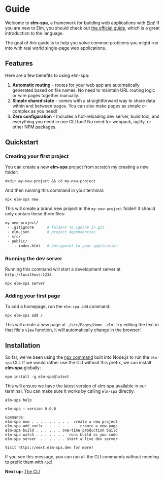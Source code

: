 # Guide

Welcome to __elm-spa__, a framework for building web applications with [Elm](https://elm-lang.org)!
If you are new to Elm, you should check out [the official guide](https://guide.elm-lang.org), which
is a great introduction to the language.

The goal of _this_ guide is to help you solve common problems you might run into with real world single-page web applications.

## Features

Here are a few benefits to using elm-spa:
1. __Automatic routing__ - routes for your web app are automatically generated based on file names. No need to maintain URL routing logic or wire pages together manually.
1. __Simple shared state__ - comes with a straightforward way to share data within and between pages. You can also make pages as simple or complex as you need!
1. __Zero configuration__ - Includes a hot-reloading dev server, build tool, and everything you need in one CLI tool! No need for webpack, uglify, or other NPM packages.


## Quickstart

### Creating your first project

You can create a new __elm-spa__ project from scratch my creating a new folder:

```terminal
mkdir my-new-project && cd my-new-project
```

And then running this command in your terminal:

```terminal
npx elm-spa new
```

This will create a brand new project in the `my-new-project` folder! It should only contain these three files:

```bash
my-new-project/
 - .gitignore      # folders to ignore in git
 - elm.json        # project dependencies
 - src/
 - public/
    - index.html   # entrypoint to your application
```

### Running the dev server

Running this command will start a development server at `http://localhost:1234`:

```terminal
npx elm-spa server
```

### Adding your first page

To add a homepage, run the `elm-spa add` command:

```terminal
npx elm-spa add /
```

This will create a new page at `./src/Pages/Home_.elm`. Try editing the text in that file's `view` function, it will automatically change in the browser!


## Installation

So far, we've been using the [npx command](https://www.npmjs.com/package/npx) built into Node.js to run the `elm-spa` CLI. If we would rather use the CLI without this prefix, we can install __elm-spa__ globally:

```terminal
npm install -g elm-spa@latest
```

This will ensure we have the latest version of elm-spa available in our terminal. You can make sure it works by calling `elm-spa` directly:

```terminal
elm-spa help

elm-spa – version 6.0.0

Commands:
elm-spa new . . . . . . . . .  create a new project
elm-spa add <url> . . . . . . . . create a new page
elm-spa build . . . . . . one-time production build
elm-spa watch . . . . . . .  runs build as you code
elm-spa server  . . . . . . start a live dev server

Visit https://next.elm-spa.dev for more!
```

If you see this message, you can run all the CLI commands without needing to prefix them with `npx`!

__Next up:__ [The CLI](/guide/cli)